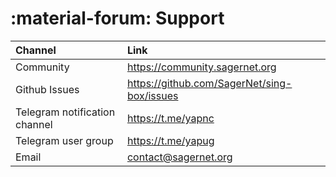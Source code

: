 # :material-forum: Support

| Channel                       | Link                                        |
|:------------------------------|:--------------------------------------------|
| Community                     | https://community.sagernet.org              |
| Github Issues                 | https://github.com/SagerNet/sing-box/issues |
| Telegram notification channel | https://t.me/yapnc                          |
| Telegram user group           | https://t.me/yapug                          |
| Email                         | contact@sagernet.org                        |
